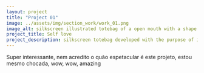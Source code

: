 ```yaml
---
layout: project
title: "Project 01"
image: ../assets/img/section_work/work_01.png
image_alt: silkscreen illustrated totebag of a open mouth with a shape of a heart
project_title: Self love
project_description: silkscreen totebag developed with the purpose of illustrate&nbsp;a visual metaphor of a current nowday theme.
---
```

Super interessante, nem acredito o quão espetacular é este projeto, estou mesmo chocada, wow, wow, amazing